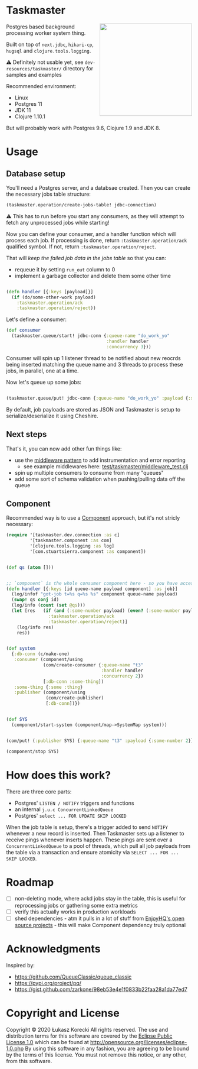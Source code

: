 # Taskmaster

<img src="https://img.cinemablend.com/filter:scale/quill/b/3/6/2/9/9/b36299d3e49f972d430cae647b5bec83ad70eae8.jpg?mw=600" align="right" width=250 >

Postgres based background processing worker system thing.

Built on top of `next.jdbc`, `hikari-cp`, `hugsql` and `clojure.tools.logging`.

:warning: Definitely not usable yet, see `dev-resources/taskmaster/` directory for samples and examples

Recommended environment:

- Linux
- Postgres 11
- JDK 11
- Clojure 1.10.1

But will probably work with Postgres 9.6, Clojure 1.9 and JDK 8.


# Usage


## Database setup

You'll need a Postgres server, and a databsae created. Then you can create the necessary jobs table structure:

```clojure
(taskmaster.operation/create-jobs-table! jdbc-connection)

```

:warning: This has to run before you start any consumers, as they will attempt to fetch any unprocessed jobs while starting!

Now you can define your consumer, and a handler function which will process each job. If processing is done, return `:taskmaster.operation/ack` qualified symbol. If not, return `:taskmaster.operation/reject`.

That will *keep the failed job data in the jobs table* so that you can:

- requeue it by setting `run_out` column to 0
- implement a garbage collector and delete them some other time



```clojure

(defn handler [{:keys [payload]}]
  (if (do/some-other-work payload)
    :taskmaster.operation/ack
    :taskmaster.operation/reject))
```

Let's define a consumer:

```clojure
(def consumer
  (taskmaster.queue/start! jdbc-conn {:queue-name "do_work_yo"
                                      :handler handler
                                      :concurrency 3}))


```

Consumer will spin up 1 listener thread to be notified about new reocrds being inserted matching the queue name and 3 threads to process these jobs, in parallel, one at a time.

Now let's queue up some jobs:


```clojure

(taskmaster.queue/put! jdbc-conn {:queue-name "do_work_yo" :payload {:send-email "test@example.com"}})
```

By default, job payloads are stored as JSON and Taskmaster is setup to serialize/deserialize it using Cheshire.

## Next steps

That's it, you can now add other fun things like:

- use the [middleware pattern](http://clojure-doc.org/articles/cookbooks/middleware.html) to add instrumentation and error reporting
  - see example middlewares here: [test/taskmaster/middleware_test.clj](test/taskmaster/middleware_test.clj)
- spin up multiple consumers to consume from many "queues"
- add some sort of schema validation when pushing/pulling data off the queue


## Component

Recommended way is to use a [Component](https://github.com/stuartsierra/component) approach, but it's not stricly necessary:


```clojure
(require '[taskmaster.dev.connection :as c]
         '[taskmaster.component :as com]
         '[clojure.tools.logging :as log]
         '[com.stuartsierra.component :as component])


(def qs (atom []))


;; `component` is the whole consumer component here - so you have access to its' dependencies
(defn handler [{:keys [id queue-name payload component] :as job}]
  (log/infof "got-job t=%s q=%s %s" component queue-name payload)
  (swap! qs conj id)
  (log/info (count (set @qs)))
  (let [res   (if (and (:some-number payload) (even? (:some-number payload)))
                :taskmaster.operation/ack
                :taskmaster.operation/reject)]
    (log/info res)
    res))


(def system
  {:db-conn (c/make-one)
   :consumer (component/using
              (com/create-consumer {:queue-name "t3"
                                    :handler handler
                                    :concurrency 2})
              [:db-conn :some-thing])
   :some-thing {:some :thing}
   :publisher (component/using
               (com/create-publisher)
               [:db-conn])})


(def SYS
  (component/start-system (component/map->SystemMap system)))


(com/put! (:publisher SYS) {:queue-name "t3" :payload {:some-number 2}})

(component/stop SYS)

```

# How does this work?

There are three core parts:

- Postgres' `LISTEN / NOTIFY` triggers and functions
- an internal `j.u.c ConcurrentLinkedQueue`
- Postgres' `select ... FOR UPDATE SKIP LOCKED`

When the job table is setup, there's a trigger added to send `NOTIFY` whenever a new record is inserted. Then Taskmaster sets up a listener to receive pings whenever inserts happen. These pings are sent over a `ConcurrentLinkedQueue` to a pool of threads, which pull all job payloads from the table via a transaction and ensure atomicity via `SELECT ... FOR ... SKIP LOCKED`.


# Roadmap

- [ ] non-deleting mode, where ackd jobs stay in the table, this is useful for reprocessing jobs or gathering some extra metrics
- [ ] verify this actually works in production workloads
- [ ] shed dependencies - atm it pulls in a lot of stuff from [EnjoyHQ's open source projects](https://github.com/nomnom-insights/) - this will make Component dependency truly optional

# Acknowledgments

Inspired by:

- https://github.com/QueueClassic/queue_classic
- https://pypi.org/project/pq/
- https://gist.github.com/zarkone/98eb53e4e1f0833b22faa28a1da77ed7


# Copyright and License

Copyright © 2020 Łukasz Korecki All rights reserved. The use and distribution terms for this software are covered by the [Eclipse Public License 1.0](http://opensource.org/licenses/eclipse-1.0.php) which can be found at http://opensource.org/licenses/eclipse-1.0.php  By using this software in any fashion, you are agreeing to be bound by the terms of this license. You must not remove this notice, or any other, from this software.
